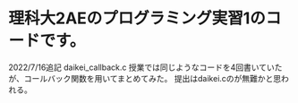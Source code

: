# 理科大2AEのプログラミング実習1のコードです。

2022/7/16追記
daikei_callback.c
授業では同じようなコードを4回書いていたが、コールバック関数を用いてまとめてみた。
提出はdaikei.cのが無難かと思われる。
